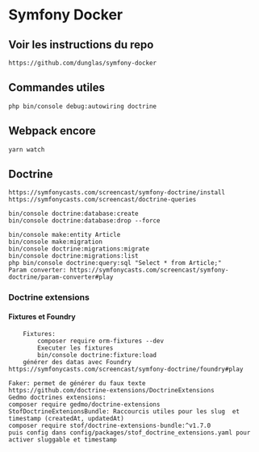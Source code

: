 # Symfony Docker

## Voir les instructions du repo

    https://github.com/dunglas/symfony-docker

## Commandes utiles

    php bin/console debug:autowiring doctrine

## Webpack encore
    yarn watch

## Doctrine

    https://symfonycasts.com/screencast/symfony-doctrine/install
    https://symfonycasts.com/screencast/doctrine-queries

    bin/console doctrine:database:create
    bin/console doctrine:database:drop --force

    bin/console make:entity Article 
    bin/console make:migration
    bin/console doctrine:migrations:migrate
    bin/console doctrine:migrations:list
    php bin/console doctrine:query:sql "Select * from Article;"
    Param converter: https://symfonycasts.com/screencast/symfony-doctrine/param-converter#play

### Doctrine extensions
#### Fixtures et Foundry
        Fixtures: 
            composer require orm-fixtures --dev
            Executer les fixtures
            bin/console doctrine:fixture:load
        générer des datas avec Foundry https://symfonycasts.com/screencast/symfony-doctrine/foundry#play
    
    Faker: permet de générer du faux texte
    https://github.com/doctrine-extensions/DoctrineExtensions
    Gedmo doctrines extensions:
    composer require gedmo/doctrine-extensions
    StofDoctrineExtenionsBundle: Raccourcis utiles pour les slug  et timestamp (createdAt, updatedAt)
    composer require stof/doctrine-extensions-bundle:^v1.7.0
    puis config dans config/packages/stof_doctrine_extensions.yaml pour activer sluggable et timestamp
    




